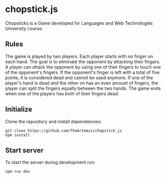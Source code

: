# chopstick.js

Chopsticks is a Game developed for Languages and Web Technologies University course.

## Rules

The game is played by two players. Each player starts with on finger on each hand. The goal is to eliminate the opponent by attacking their fingers. A player can attack the opponent by using one of their fingers to touch one of the opponent's fingers. If the opponent's finger is left with a total of five points, it is considered dead and cannot be used anymore. If one of the player's hand is dead and the other on has an even amount of fingers, the player can split the fingers equally between the two hands.
The game ends when one of the players has both of their fingers dead.

## Initialize

Clone the repository and install dependencies:

```
git clone https://github.com/TheArtemis/chopstick.js
npm install
```

## Start server

To start the server during development run:

```
npm run dev
```
